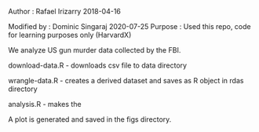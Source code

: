 Author : Rafael Irizarry
2018-04-16

Modified by : Dominic Singaraj
2020-07-25
Purpose : Used this repo, code for learning purposes only (HarvardX)

We analyze US gun murder data collected by the FBI.

download-data.R - downloads csv file to data directory

wrangle-data.R - creates a derived dataset and saves as R object in rdas directory

analysis.R - makes the 

A plot is generated and saved in the figs directory.
 

